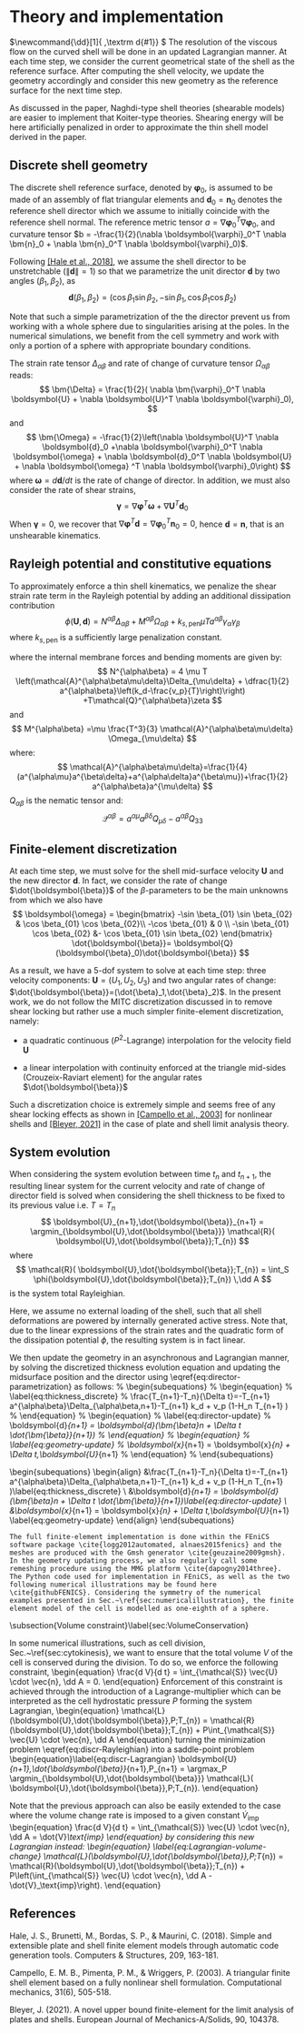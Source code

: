 # Theory and implementation
$\newcommand{\dd}[1]{ \,\textrm d{#1}} $
The resolution of the viscous flow on the curved shell will be done in an updated Lagrangian manner. At each time step, we consider the current geometrical state of the shell as the reference surface. After computing the shell velocity, we update the geometry accordingly and consider this new geometry as the reference surface for the next time step.

As discussed in the paper, Naghdi-type shell theories (shearable models) are easier to implement that Koiter-type theories. Shearing energy will be here artificially penalized in order to approximate the thin shell model derived in the paper.

## Discrete shell geometry
The discrete shell reference surface, denoted by $\boldsymbol{\varphi}_0$, is assumed to be made of an assembly of flat triangular elements and $\boldsymbol{d}_0=\boldsymbol{n}_0$ denotes the reference shell director which we assume to initially coincide with the reference shell normal. The reference metric tensor $a = \nabla \boldsymbol{\varphi}_0^T \nabla \boldsymbol{ \varphi}_0$, and curvature tensor $b = -\frac{1}{2}(\nabla \boldsymbol{\varphi}_0^T \nabla \bm{n}_0 + \nabla \bm{n}_0^T \nabla \boldsymbol{\varphi}_0)$.


Following [[Hale et al., 2018]](#References), we assume the shell director to be unstretchable ($\|\boldsymbol{d}\|=1$) so that we parametrize the unit director $\boldsymbol{d}$ by two angles $(\beta_1,\beta_2)$, as
$$
\boldsymbol{d}(\beta_1,\beta_2) =(\cos \beta_1 \sin \beta_2, -\sin \beta_1, \cos \beta_1 \cos \beta_2)
$$

Note that such a simple parametrization of the the director prevent us from working with a whole sphere due to singularities arising at the poles. In the numerical simulations, we benefit from the cell symmetry and work with only a portion of a sphere with appropriate boundary conditions.

The strain rate tensor $\Delta_{\alpha\beta}$ and rate of change of curvature tensor $\Omega_{\alpha\beta}$ reads:
$$
    \bm{\Delta} = \frac{1}{2}( \nabla \bm{\varphi}_0^T  \nabla \boldsymbol{U} + \nabla \boldsymbol{U}^T \nabla \boldsymbol{\varphi}_0),
$$
and
$$
    \bm{\Omega} = -\frac{1}{2}\left(\nabla \boldsymbol{U}^T \nabla \boldsymbol{d}_0 +\nabla \boldsymbol{\varphi}_0^T \nabla \boldsymbol{\omega} + \nabla \boldsymbol{d}_0^T  \nabla \boldsymbol{U} +  \nabla \boldsymbol{\omega} ^T \nabla \boldsymbol{\varphi}_0\right)
$$
where $\boldsymbol{\omega} = d\boldsymbol{d}/dt$ is the rate of change of director. In addition, we must also consider the rate of shear strains,
$$
    \boldsymbol{\gamma} = \nabla \boldsymbol{\varphi}^T\boldsymbol{\omega} + \nabla \boldsymbol{U}^T\boldsymbol{d}_0 
$$
When $\boldsymbol{\gamma}=0$, we recover that $\nabla \boldsymbol{\varphi}^T\boldsymbol{d}=\nabla \boldsymbol{\varphi}_0^T\boldsymbol{n}_0=0$, hence $\boldsymbol{d}=\boldsymbol{n}$, that is an unshearable kinematics. 

## Rayleigh potential and constitutive equations
To approximately enforce a thin shell kinematics, we penalize the shear strain rate term in the Rayleigh potential by adding an additional dissipation contribution 
$$
    \phi(\boldsymbol{U}, \boldsymbol{d}) =  N^{\alpha\beta} \Delta_{\alpha\beta} + M^{\alpha \beta}\Omega_{\alpha\beta}  +k_{s,\text{pen}} \mu T a^{\alpha\beta} \gamma_{\alpha} \gamma_{\beta}
$$
where $k_{s,\text{pen}}$ is a sufficiently large penalization constant. 

where the internal membrane forces and bending moments are given by:
$$
    N^{\alpha\beta} = 4 \mu T \left(\mathcal{A}^{\alpha\beta\mu\delta}\Delta_{\mu\delta} + \dfrac{1}{2} a^{\alpha\beta}\left(k_d-\frac{v_p}{T}\right)\right)
    +T\mathcal{Q}^{\alpha\beta}\zeta
$$
and
$$
M^{\alpha\beta} =\mu \frac{T^3}{3} \mathcal{A}^{\alpha\beta\mu\delta} \Omega_{\mu\delta}
$$
where:
$$
\mathcal{A}^{\alpha\beta\mu\delta}=\frac{1}{4}(a^{\alpha\mu}a^{\beta\delta}+a^{\alpha\delta}a^{\beta\mu})+\frac{1}{2} a^{\alpha\beta}a^{\mu\delta}
$$
$Q_{\alpha\beta}$ is the nematic tensor and:
$$
\mathcal{Q}^{\alpha\beta}=a^{\alpha\mu}a^{\beta\delta} Q_{\mu \delta}-a^{\alpha\beta}Q_{33}$$

## Finite-element discretization

At each time step, we must solve for the shell mid-surface velocity $\boldsymbol{U}$ and the new director $\boldsymbol{d}$. In fact, we consider the rate of change $\dot{\boldsymbol{\beta}}$ of the $\beta$-parameters to be the main unknowns from which we also have
$$
        \boldsymbol{\omega}  = \begin{bmatrix}
        -\sin \beta_{01} \sin \beta_{02} &  \cos \beta_{01} \cos \beta_{02}\\
        -\cos \beta_{01} & 0 \\
        -\sin \beta_{01} \cos \beta_{02} &- \cos \beta_{01} \sin \beta_{02}
        \end{bmatrix} 
        \dot{\boldsymbol{\beta}}= \boldsymbol{Q}(\boldsymbol{\beta}_0)\dot{\boldsymbol{\beta}}
$$

As a result, we have a 5-dof system to solve at each time step: three velocity components: $\boldsymbol{U} = (U_1, U_2, U_3)$ and two angular rates of change: $\dot{\boldsymbol{\beta}}=(\dot{\beta}_1,\dot{\beta}_2)$.
In the present work, we do not follow the MITC discretization discussed in to remove shear locking but rather use a much simpler finite-element discretization, namely:

* a quadratic continuous ($P^2$-Lagrange) interpolation for the velocity field $\boldsymbol{U}$

* a linear interpolation with continuity enforced at the triangle mid-sides (Crouzeix-Raviart element) for the angular rates $\dot{\boldsymbol{\beta}}$

Such a discretization choice is extremely simple and seems free of any shear locking effects as shown in [[Campello et al., 2003]](#References) for nonlinear shells and [[Bleyer, 2021]](#References) in the case of plate and shell limit analysis theory. 

## System evolution

When considering the system evolution between time $t_n$ and $t_{n+1}$, the resulting linear system for the current velocity and rate of change of director field is solved when considering the shell thickness to be fixed to its previous value i.e. $T=T_n$
$$
    \boldsymbol{U}_{n+1},\dot{\boldsymbol{\beta}}_{n+1} = \argmin_{\boldsymbol{U},\dot{\boldsymbol{\beta}}} \mathcal{R}( \boldsymbol{U},\dot{\boldsymbol{\beta}};T_{n})
$$
where
$$
 \mathcal{R}( \boldsymbol{U},\dot{\boldsymbol{\beta}};T_{n}) = \int_S \phi(\boldsymbol{U},\dot{\boldsymbol{\beta}};T_{n}) \,\dd A 
$$
is the system total Rayleighian. 

Here, we assume no external loading of the shell, such that all shell deformations are powered by internally generated active stress. Note that, due to the linear expressions of the strain rates and the quadratic form of the dissipation potential $\phi$, the resulting system is in fact linear. 

We then update the geometry in an asynchronous and Lagrangian manner, by solving the discretized thickness evolution equation and updating the midsurface position and the director using \eqref{eq:director-parametrization} as follows:
% \begin{subequations}
%     \begin{equation}
%     \label{eq:thickness_discrete}
%         \frac{T_{n+1}-T_n}{\Delta t}=-T_{n+1} a^{\alpha\beta}\Delta_{\alpha\beta,n+1}-T_{n+1} k_d + v_p (1-H_n T_{n+1} )
%     \end{equation}
%     \begin{equation}
%     \label{eq:director-update}
%         \boldsymbol{d}_{n+1} = \boldsymbol{d}(\bm{\beta}_n + \Delta t \dot{\bm{\beta}}_{n+1})
%     \end{equation}
%     \begin{equation}
%     \label{eq:geometry-update}
%         \boldsymbol{x}_{n+1} = \boldsymbol{x}_{n} + \Delta t\,\boldsymbol{U}_{n+1}
%     \end{equation}
% \end{subequations}


\begin{subequations}
\begin{align}
        &\frac{T_{n+1}-T_n}{\Delta t}=-T_{n+1} a^{\alpha\beta}\Delta_{\alpha\beta,n+1}-T_{n+1} k_d + v_p (1-H_n T_{n+1} )\label{eq:thickness_discrete}
    \\
    &\boldsymbol{d}_{n+1} = \boldsymbol{d}(\bm{\beta}_n + \Delta t \dot{\bm{\beta}}_{n+1})\label{eq:director-update}
    \\
    &\boldsymbol{x}_{n+1} = \boldsymbol{x}_{n} + \Delta t\,\boldsymbol{U}_{n+1} \label{eq:geometry-update}
\end{align}
\end{subequations}

    The full finite-element implementation is done within the FEniCS software package \cite{logg2012automated, alnaes2015fenics} and the meshes are produced with the Gmsh generator \cite{geuzaine2009gmsh}. In the geometry updating process, we also regularly call some remeshing procedure using the MMG platform \cite{dapogny2014three}. The Python code used for implementation in FEniCS, as well as the two following numerical illustrations may be found here \cite{githubFENICS}. Considering the symmetry of the numerical examples presented in Sec.~\ref{sec:numericalillustration}, the finite element model of the cell is modelled as one-eighth of a sphere. 

\subsection{Volume constraint}\label{sec:VolumeConservation}

In some numerical illustrations, such as cell division, Sec.~\ref{sec:cytokinesis}, we want to ensure that the total volume $V$ of the cell is conserved during the division. To do so, we enforce the following constraint,
\begin{equation}
\frac{d V}{d t} = \int_{\mathcal{S}} \vec{U} \cdot \vec{n}\, \dd A = 0.
\end{equation}
Enforcement of this constraint is achieved through the introduction of a Lagrange-multiplier which can be interpreted as the cell hydrostatic pressure $P$  forming the system Lagrangian,
\begin{equation}
    \mathcal{L}(\boldsymbol{U},\dot{\boldsymbol{\beta}},P;T_{n}) = \mathcal{R}(\boldsymbol{U},\dot{\boldsymbol{\beta}};T_{n}) +  P\int_{\mathcal{S}} \vec{U} \cdot \vec{n}\, \dd A
\end{equation}
turning the minimization problem \eqref{eq:discr-Rayleighian} into a saddle-point problem
\begin{equation}\label{eq:discr-Lagrangian}
\boldsymbol{U}_{n+1},\dot{\boldsymbol{\beta}}_{n+1},P_{n+1} = \argmax_P \argmin_{\boldsymbol{U},\dot{\boldsymbol{\beta}}} \mathcal{L}( \boldsymbol{U},\dot{\boldsymbol{\beta}},P;T_{n}).
\end{equation}

Note that the previous approach can also be easily extended to the case where the volume change rate is imposed to a given constant $\dot{V}_\text{imp}$
\begin{equation}
\frac{d V}{d t} = \int_{\mathcal{S}} \vec{U} \cdot \vec{n}\, \dd A = \dot{V}_\text{imp}
\end{equation}
by considering this new Lagrangian instead:
\begin{equation}
    \label{eq:Lagrangian-volume-change}
    \mathcal{L}(\boldsymbol{U},\dot{\boldsymbol{\beta}},P;T_{n}) = \mathcal{R}(\boldsymbol{U},\dot{\boldsymbol{\beta}};T_{n}) +  P\left(\int_{\mathcal{S}} \vec{U} \cdot \vec{n}\, \dd A - \dot{V}_\text{imp}\right).
\end{equation}

## References

Hale, J. S., Brunetti, M., Bordas, S. P., & Maurini, C. (2018). Simple and extensible plate and shell finite element models through automatic code generation tools. Computers & Structures, 209, 163-181.

Campello, E. M. B., Pimenta, P. M., & Wriggers, P. (2003). A triangular finite shell element based on a fully nonlinear shell formulation. Computational mechanics, 31(6), 505-518.

Bleyer, J. (2021). A novel upper bound finite-element for the limit analysis of plates and shells. European Journal of Mechanics-A/Solids, 90, 104378.